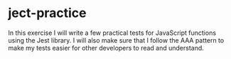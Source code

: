 # ject-practice
In this exercise I will write a few practical tests for JavaScript functions using the Jest library. I will also make sure that I follow the AAA pattern to make my tests easier for other developers to read and understand. 
